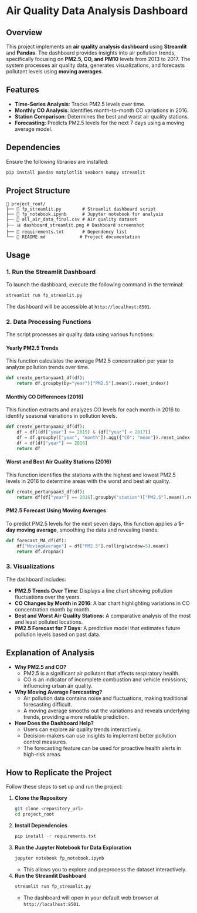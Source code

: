 # Air Quality Data Analysis Dashboard

## Overview
This project implements an **air quality analysis dashboard** using **Streamlit** and **Pandas**. The dashboard provides insights into air pollution trends, specifically focusing on **PM2.5, CO, and PM10** levels from 2013 to 2017. The system processes air quality data, generates visualizations, and forecasts pollutant levels using **moving averages**.

## Features
- **Time-Series Analysis**: Tracks PM2.5 levels over time.
- **Monthly CO Analysis**: Identifies month-to-month CO variations in 2016.
- **Station Comparison**: Determines the best and worst air quality stations.
- **Forecasting**: Predicts PM2.5 levels for the next 7 days using a moving average model.

## Dependencies
Ensure the following libraries are installed:
```bash
pip install pandas matplotlib seaborn numpy streamlit
```

## Project Structure
```
📂 project_root/
├── 📜 fp_streamlit.py        # Streamlit dashboard script
├── 📜 fp_notebook.ipynb      # Jupyter notebook for analysis
├── 📄 all_air_data_final.csv # Air quality dataset
├── 📊 dashboard_streamlit.png # Dashboard screenshot
├── 📄 requirements.txt       # Dependency list
└── 📝 README.md             # Project documentation
```

## Usage
### 1. Run the Streamlit Dashboard
To launch the dashboard, execute the following command in the terminal:
```bash
streamlit run fp_streamlit.py
```
The dashboard will be accessible at `http://localhost:8501`.

### 2. Data Processing Functions
The script processes air quality data using various functions:

#### **Yearly PM2.5 Trends**
This function calculates the average PM2.5 concentration per year to analyze pollution trends over time.
```python
def create_pertanyaan1_df(df):
    return df.groupby(by="year")["PM2.5"].mean().reset_index()
```

#### **Monthly CO Differences (2016)**
This function extracts and analyzes CO levels for each month in 2016 to identify seasonal variations in pollution levels.
```python
def create_pertanyaan2_df(df):
    df = df[(df["year"] >= 2015) & (df["year"] < 2017)]
    df = df.groupby(["year", "month"]).agg({"CO": "mean"}).reset_index()
    df = df[df["year"] == 2016]
    return df
```

#### **Worst and Best Air Quality Stations (2016)**
This function identifies the stations with the highest and lowest PM2.5 levels in 2016 to determine areas with the worst and best air quality.
```python
def create_pertanyaan3_df(df):
    return df[df["year"] == 2016].groupby("station")["PM2.5"].mean().reset_index()
```

#### **PM2.5 Forecast Using Moving Averages**
To predict PM2.5 levels for the next seven days, this function applies a **5-day moving average**, smoothing the data and revealing trends.
```python
def forecast_MA_df(df):
    df["MovingAverage"] = df["PM2.5"].rolling(window=5).mean()
    return df.dropna()
```

### 3. Visualizations
The dashboard includes:
- **PM2.5 Trends Over Time**: Displays a line chart showing pollution fluctuations over the years.
- **CO Changes by Month in 2016**: A bar chart highlighting variations in CO concentration month by month.
- **Best and Worst Air Quality Stations**: A comparative analysis of the most and least polluted locations.
- **PM2.5 Forecast for 7 Days**: A predictive model that estimates future pollution levels based on past data.

## Explanation of Analysis
- **Why PM2.5 and CO?**
  - PM2.5 is a significant air pollutant that affects respiratory health.
  - CO is an indicator of incomplete combustion and vehicle emissions, influencing urban air quality.
- **Why Moving Average Forecasting?**
  - Air pollution data contains noise and fluctuations, making traditional forecasting difficult.
  - A moving average smooths out the variations and reveals underlying trends, providing a more reliable prediction.
- **How Does the Dashboard Help?**
  - Users can explore air quality trends interactively.
  - Decision-makers can use insights to implement better pollution control measures.
  - The forecasting feature can be used for proactive health alerts in high-risk areas.

## How to Replicate the Project
Follow these steps to set up and run the project:
1. **Clone the Repository**
   ```bash
   git clone <repository_url>
   cd project_root
   ```
2. **Install Dependencies**
   ```bash
   pip install -r requirements.txt
   ```
3. **Run the Jupyter Notebook for Data Exploration**
   ```bash
   jupyter notebook fp_notebook.ipynb
   ```
   - This allows you to explore and preprocess the dataset interactively.
4. **Run the Streamlit Dashboard**
   ```bash
   streamlit run fp_streamlit.py
   ```
   - The dashboard will open in your default web browser at `http://localhost:8501`.
